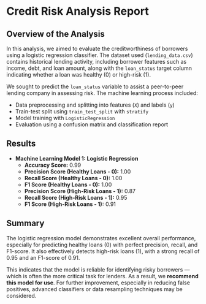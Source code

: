 # Credit Risk Analysis Report

## Overview of the Analysis

In this analysis, we aimed to evaluate the creditworthiness of borrowers using a logistic regression classifier. The dataset used (`lending_data.csv`) contains historical lending activity, including borrower features such as income, debt, and loan amount, along with the `loan_status` target column indicating whether a loan was healthy (0) or high-risk (1).

We sought to predict the `loan_status` variable to assist a peer-to-peer lending company in assessing risk. The machine learning process included:

- Data preprocessing and splitting into features (`X`) and labels (`y`)
- Train-test split using `train_test_split` with `stratify`
- Model training with `LogisticRegression`
- Evaluation using a confusion matrix and classification report

## Results

* **Machine Learning Model 1: Logistic Regression**
    * **Accuracy Score:** 0.99
    * **Precision Score (Healthy Loans - 0):** 1.00
    * **Recall Score (Healthy Loans - 0):** 1.00
    * **F1 Score (Healthy Loans - 0):** 1.00
    * **Precision Score (High-Risk Loans - 1):** 0.87
    * **Recall Score (High-Risk Loans - 1):** 0.95
    * **F1 Score (High-Risk Loans - 1):** 0.91

## Summary

The logistic regression model demonstrates excellent overall performance, especially for predicting healthy loans (0) with perfect precision, recall, and F1-score. It also effectively detects high-risk loans (1), with a strong recall of 0.95 and an F1-score of 0.91.

This indicates that the model is reliable for identifying risky borrowers — which is often the more critical task for lenders. As a result, we **recommend this model for use**. For further improvement, especially in reducing false positives, advanced classifiers or data resampling techniques may be considered.